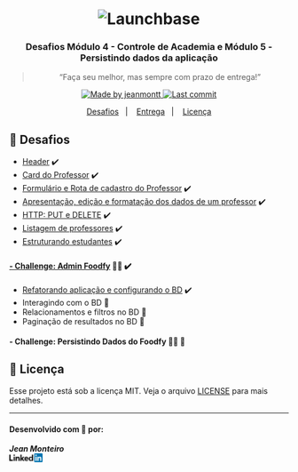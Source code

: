 <h1 align="center">
    <img alt="Launchbase" src="https://storage.googleapis.com/golden-wind/bootcamp-launchbase/logo.png" width="400px" />
</h1>

<h3 align="center">
  Desafios Módulo 4 - Controle de Academia e Módulo 5 - Persistindo dados da aplicação
</h3>

<blockquote align="center">“Faça seu melhor, mas sempre com prazo de entrega!”</blockquote>

<p align="center">

  <a href="https://github.com/jeanmontt">
    <img alt="Made by jeanmontt" src="https://img.shields.io/badge/made%20by-jeanmontt-blue">
  </a>

  <a href="https://github.com/jeanmontt/launchbase/commits/master" >
    <img alt="Last commit" src="https://img.shields.io/github/last-commit/jeanmontt/launchbase">
  </a>

</p>

<p align="center">
  <a href="#rocket-desafios">Desafios</a>&nbsp;&nbsp;&nbsp;|&nbsp;&nbsp;&nbsp;
  <a href="#calendar-entrega">Entrega</a>&nbsp;&nbsp;&nbsp;|&nbsp;&nbsp;&nbsp; 
  <a href="#memo-licença">Licença</a>
</p>

## :rocket: Desafios

- [Header](https://github.com/jeanmontt/launchbase/tree/master/fase_03/01_controle_de_academia/desafio_04-1_header) ✔️
- [Card do Professor](https://github.com/jeanmontt/launchbase/tree/master/fase_03/01_controle_de_academia/desafio_4-2_card_do_professor) ✔️
- [Formulário e Rota de cadastro do Professor](https://github.com/jeanmontt/launchbase/tree/master/fase_03/01_controle_de_academia/desafio_4-3_formulario_e_rota_de_cadastro_do_professor) ✔️
- [Apresentação, edição e formatação dos dados de um professor](https://github.com/jeanmontt/launchbase/tree/master/fase_03/01_controle_de_academia/desafio_4-4_apresentacao_edicao_formata%C3%A7%C3%A3o_dos_dados_do_professor) ✔️
- [HTTP: PUT e DELETE](https://github.com/jeanmontt/launchbase/tree/master/fase_03/01_controle_de_academia/desafio_4-5_http_put_delete) ✔️
- [Listagem de professores](https://github.com/jeanmontt/launchbase/tree/master/fase_03/01_controle_de_academia/desafio_4-6_listagem_de_professores) ✔️
- [Estruturando estudantes](https://github.com/jeanmontt/launchbase/tree/master/fase_03/01_controle_de_academia/desafio_4-7_estruturando_estudantes) ✔️

#### [- Challenge: Admin Foodfy](https://github.com/jeanmontt/foodfy/tree/master/03_challenge-admin-foodfy) 👨‍🍳️ ✔️

- [Refatorando aplicação e configurando o BD](https://github.com/jeanmontt/launchbase/tree/master/fase_03/01_controle_de_academia/desafio_5-1_refatorando_aplicacao_e_config_bd) ✔️
- Interagindo com o BD 🚧️
- Relacionamentos e filtros no BD 🚧️
- Paginação de resultados no BD 🚧️

#### - Challenge: Persistindo Dados do Foodfy 👨‍🍳️ 🚧️

## :memo: Licença

Esse projeto está sob a licença MIT. Veja o arquivo [LICENSE](/LICENSE) para mais detalhes.

---

#### Desenvolvido com 💙️ por:

***Jean Monteiro*** 
<br/> 
<a href="https://www.linkedin.com/in/jeanmont/">
<img src="https://raw.githubusercontent.com/jeanmontt/NLW-1.0/master/public/assets/linkedin.png">
</a>